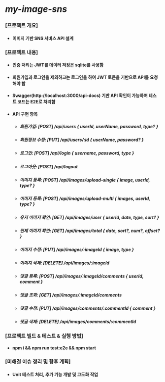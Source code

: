 # _my-image-sns_

### [프로젝트 개요]

- #### 이미지 기반 SNS 서비스 API 설계

### [프로젝트 내용]

  - #### 인증 처리는 JWT를 데이터 저장은 sqlite를 사용함
  - #### 회원가입과 로그인을 제외하고는 로그인을 하여 JWT 토큰을 기반으로 API를 요청해야 함
  - #### Swagger(http://localhost:3000/api-docs) 기반 API 확인이 가능하며 테스트 코드는 E2E로 처리함

- #### API 구현 항목
  - ##### 회원가입: [POST] /api/users { userId, userName, password, type? }
  - ##### 회원정보 수정: [PUT] /api/users/:id { userName, password? }
  - ##### 로그인: [POST] /api/login { username, password, type }
  - ##### 로그아웃: [POST] /api/logout
  - ##### 이미지 등록: [POST] /api/images/upload-single { image, userId, type? }
  - ##### 이미지 등록: [POST] /api/images/upload-multi { images, userId, type? }
  - ##### 유저 이미지 확인: [GET] /api/images/user { userId, date, type, sort? }
  - ##### 전체 이미지 확인: [GET] /api/images/total { date, sort?, num?, offset? }
  - ##### 이미지 수정: [PUT] /api/images/:imageId { image, type }
  - ##### 이미지 삭제: [DELETE] /api/images/:imageId
  - ##### 댓글 등록: [POST] /api/images/:imageId/comments { userId, comment }
  - ##### 댓글 조회: [GET] /api/images/:imageId/comments
  - ##### 댓글 수정: [PUT] /api/images/comments/:commentId { comment }
  - ##### 댓글 삭제: [DELETE] /api/images/comments/:commentId

### [프로젝트 빌드 & 테스트 & 실행 방법]

- #### npm i && npm run test:e2e && npm start

### [미해결 이슈 정리 및 향후 계획]

- #### Unit 테스트 처리, 추가 기능 개발 및 고도화 작업
